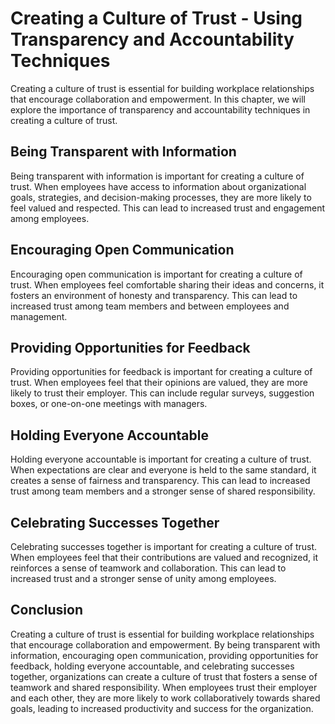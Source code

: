 Creating a Culture of Trust - Using Transparency and Accountability Techniques
=========================================================================================

Creating a culture of trust is essential for building workplace relationships that encourage collaboration and empowerment. In this chapter, we will explore the importance of transparency and accountability techniques in creating a culture of trust.

Being Transparent with Information
----------------------------------

Being transparent with information is important for creating a culture of trust. When employees have access to information about organizational goals, strategies, and decision-making processes, they are more likely to feel valued and respected. This can lead to increased trust and engagement among employees.

Encouraging Open Communication
------------------------------

Encouraging open communication is important for creating a culture of trust. When employees feel comfortable sharing their ideas and concerns, it fosters an environment of honesty and transparency. This can lead to increased trust among team members and between employees and management.

Providing Opportunities for Feedback
------------------------------------

Providing opportunities for feedback is important for creating a culture of trust. When employees feel that their opinions are valued, they are more likely to trust their employer. This can include regular surveys, suggestion boxes, or one-on-one meetings with managers.

Holding Everyone Accountable
----------------------------

Holding everyone accountable is important for creating a culture of trust. When expectations are clear and everyone is held to the same standard, it creates a sense of fairness and transparency. This can lead to increased trust among team members and a stronger sense of shared responsibility.

Celebrating Successes Together
------------------------------

Celebrating successes together is important for creating a culture of trust. When employees feel that their contributions are valued and recognized, it reinforces a sense of teamwork and collaboration. This can lead to increased trust and a stronger sense of unity among employees.

Conclusion
----------

Creating a culture of trust is essential for building workplace relationships that encourage collaboration and empowerment. By being transparent with information, encouraging open communication, providing opportunities for feedback, holding everyone accountable, and celebrating successes together, organizations can create a culture of trust that fosters a sense of teamwork and shared responsibility. When employees trust their employer and each other, they are more likely to work collaboratively towards shared goals, leading to increased productivity and success for the organization.
